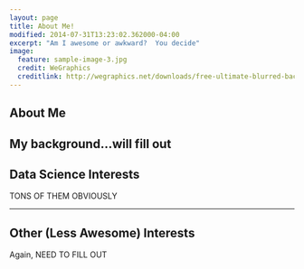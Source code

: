 ```yaml
---
layout: page
title: About Me!
modified: 2014-07-31T13:23:02.362000-04:00
excerpt: "Am I awesome or awkward?  You decide"
image:
  feature: sample-image-3.jpg
  credit: WeGraphics
  creditlink: http://wegraphics.net/downloads/free-ultimate-blurred-background-pack/
---
```


## About Me

My background...will fill out
---

## Data Science Interests

TONS OF THEM OBVIOUSLY

---

## Other (Less Awesome) Interests

Again, NEED TO FILL OUT
